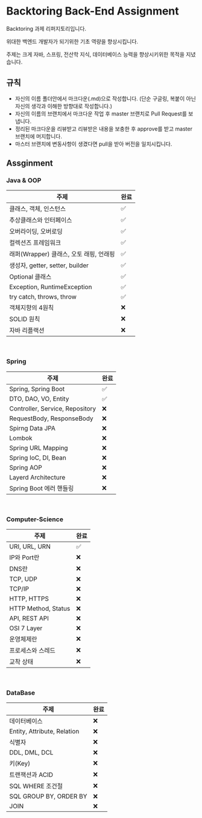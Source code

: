 # Backtoring Back-End Assignment

Backtoring 과제 리퍼지토리입니다.

위대한 백엔드 개발자가 되기위한 기초 역량을 향상시킵니다.

주제는 크게 자바, 스프링, 전산학 지식, 데이터베이스 능력을 향상시키위한 목적을 지녔습니다.

## 규칙
- 자신의 이름 폴더안에서 마크다운(.md)으로 작성합니다. (단순 구글링, 복붙이 아닌 자신의 생각과 이해한 방향대로 작성합니다.)
- 자신의 이름의 브랜치에서 마크다운 작업 후 master 브랜치로 Pull Request를 보냅니다.
- 정리된 마크다운을 리뷰받고 리뷰받은 내용을 보충한 후 approve를 받고 master 브랜치에 머지합니다.
- 마스터 브랜치에 변동사항이 생겼다면 pull을 받아 버전을 일치시킵니다.


## Assginment


### Java & OOP
주제 | 완료 |
--|--
클래스, 객체, 인스턴스 | ✅
추상클래스와 인터페이스 | ✅
오버라이딩, 오버로딩 | ✅
컬렉션즈 프레임워크 | ✅
래퍼(Wrapper) 클래스, 오토 래핑, 언래핑 | ✅
생성자, getter, setter, builder |  ✅
Optional 클래스 | ✅
Exception, RuntimeException | ✅
try catch, throws, throw | ✅
객체지향의 4원칙 | ❌
SOLID 원칙 | ❌
자바 리플랙션 | ❌

<br>

### Spring
주제 | 완료 |
--|--
Spring, Spring Boot | ✅
DTO, DAO, VO, Entity | ✅
Controller, Service, Repository | ❌
RequestBody, ResponseBody | ❌
Spirng Data JPA | ❌
Lombok | ❌
Spring URL Mapping | ❌
Spring IoC, DI, Bean | ❌
Spring AOP | ❌
Layerd Architecture | ❌
Spring Boot 에러 핸들링 | ❌


<br>

### Computer-Science
주제 | 완료 |
--|--
URI, URL, URN | ✅
IP와 Port란 | ❌
DNS란 | ❌
TCP, UDP | ❌
TCP/IP | ❌
HTTP, HTTPS | ❌  
HTTP Method, Status | ❌
API, REST API | ❌
OSI 7 Layer | ❌
운영체제란 | ❌
프로세스와 스레드 | ❌
교착 상태 | ❌

<br>

### DataBase
주제 | 완료 |
--|--
데이터베이스 | ❌
Entity, Attribute, Relation | ❌
식별자 | ❌
DDL, DML, DCL | ❌ 
키(Key) | ❌
트랜잭션과 ACID | ❌
SQL WHERE 조건절 | ❌
SQL GROUP BY, ORDER BY | ❌
JOIN | ❌
